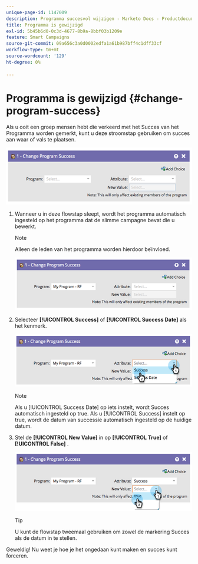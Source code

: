 ```yaml
---
unique-page-id: 1147009
description: Programma succesvol wijzigen - Marketo Docs - Productdocumentatie
title: Programma is gewijzigd
exl-id: 5b45b6d0-0c3d-4677-8b9a-8bbf03b1209e
feature: Smart Campaigns
source-git-commit: 09a656c3a0d0002edfa1a61b987bff4c1dff33cf
workflow-type: tm+mt
source-wordcount: '129'
ht-degree: 0%

---
```


# Programma is gewijzigd {#change-program-success}

Als u ooit een groep mensen hebt die verkeerd met het Succes van het Programma worden gemerkt, kunt u deze stroomstap gebruiken om succes aan waar of vals te plaatsen.

![](assets/change-program-success-1.png)

1. Wanneer u in deze flowstap sleept, wordt het programma automatisch ingesteld op het programma dat de slimme campagne bevat die u bewerkt.

   >[!NOTE]
   >
   >Alleen de leden van het programma worden hierdoor beïnvloed.

   ![](assets/change-program-success-2.png)

1. Selecteer **[!UICONTROL Success]** of **[!UICONTROL Success Date]** als het kenmerk.

   ![](assets/change-program-success-3.png)

   >[!NOTE]
   >
   >Als u [!UICONTROL Success Date] op iets instelt, wordt Succes automatisch ingesteld op true. Als u [!UICONTROL Success] instelt op true, wordt de datum van successie automatisch ingesteld op de huidige datum.

1. Stel de **[!UICONTROL New Value]** in op **[!UICONTROL True]** of **[!UICONTROL False]** .

   ![](assets/change-program-success-4.png)

   >[!TIP]
   >
   >U kunt de flowstap tweemaal gebruiken om zowel de markering Succes als de datum in te stellen.

Geweldig! Nu weet je hoe je het ongedaan kunt maken en succes kunt forceren.
